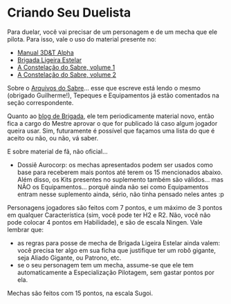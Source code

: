 # Criando Seu Duelista

Para duelar, você vai precisar de um personagem e de um mecha que ele pilota. Para isso, vale o uso do material presente no:

* [Manual 3D&T Alpha](https://jamboeditora.com.br/produto/manual-3det-alpha-edicao-revisada-digital/)
* [Brigada Ligeira Estelar](https://jamboeditora.com.br/produto/brigada-ligeira-estelar-2/)
* [A Constelação do Sabre, volume 1](https://jamboeditora.com.br/produto/a-constelacao-do-sabre-vol-1-2/)
* [A Constelação do Sabre, volume 2](https://jamboeditora.com.br/produto/a-constelacao-do-sabre-vol-2-2/)

Sobre o [Arquivos do Sabre](https://jamboeditora.com.br/produto/arquivos-do-sabre/)... esse que escreve está lendo o mesmo (obrigado Guilherme!), Tepeques e Equipamentos já estão comentados na seção correspondente.

Quanto ao [blog de Brigada](https://brigadaligeiraestelar.com/), ele tem periodicamente material novo, então fica a cargo do Mestre aprovar o que for publicado lá caso algum jogador queira usar. Sim, futuramente é possível que façamos uma lista do que é aceito ou não, ou não, vá saber.

E sobre material de fã, não oficial...

* Dossiê Aurocorp: os mechas apresentados podem ser usados como base para receberem mais pontos até terem os 15 mencionados abaixo. Além disso, os Kits presentes no suplemento também são válidos... mas NÃO os Equipamentos... porquê ainda não sei como Equipamentos entram nesse suplemento ainda, sério, não tinha pensado neles antes :p

Personagens jogadores são feitos com 7 pontos, e um máximo de 3 pontos em qualquer Característica (sim, você pode ter H2 e R2. Não, você não pode colocar 4 pontos em Habilidade), e são de escala Ningen. Vale lembrar que:

* as regras para posse de mecha de Brigada Ligeira Estelar ainda valem: você precisa ter algo em sua ficha que justifique ter um robô gigante, seja Aliado Gigante, ou Patrono, etc.
* se o seu personagem tem um mecha, assume-se que ele tem automaticamente a Especialização Pilotagem, sem gastar pontos por ela.

Mechas são feitos com 15 pontos, na escala Sugoi.
